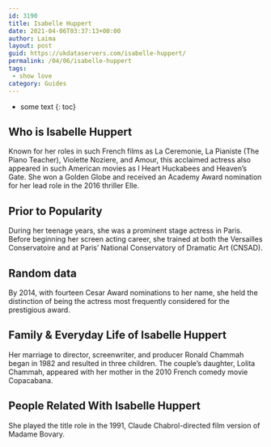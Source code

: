 ```yaml
---
id: 3190
title: Isabelle Huppert
date: 2021-04-06T03:37:13+00:00
author: Laima
layout: post
guid: https://ukdataservers.com/isabelle-huppert/
permalink: /04/06/isabelle-huppert
tags:
 - show love
category: Guides
---
```


* some text
{: toc}


## Who is Isabelle Huppert
                  
                  
                  
Known for her roles in such French films as La Ceremonie, La Pianiste (The Piano Teacher), Violette Noziere, and Amour, this acclaimed actress also appeared in such American movies as I Heart Huckabees and Heaven&#8217;s Gate. She won a Golden Globe and received an Academy Award nomination for her lead role in the 2016 thriller Elle.
                  
              
            
              
            
                
                
                
## Prior to Popularity
                  
                  
                  
During her teenage years, she was a prominent stage actress in Paris. Before beginning her screen acting career, she trained at both the Versailles Conservatoire and at Paris&#8217; National Conservatory of Dramatic Art (CNSAD).
                  
              
            
              
            
                
                
                
## Random data
                  
                  
                  
By 2014, with fourteen Cesar Award nominations to her name, she held the distinction of being the actress most frequently considered for the prestigious award.
                  
              
            
              
            
                
                
                
## Family & Everyday Life of Isabelle Huppert
                  
                  
                  
Her marriage to director, screenwriter, and producer Ronald Chammah began in 1982 and resulted in three children. The couple&#8217;s daughter, Lolita Chammah, appeared with her mother in the 2010 French comedy movie Copacabana.
                  
              
            
              
            
                
                
                
## People Related With Isabelle Huppert
                  
                  
                  
She played the title role in the 1991, Claude Chabrol-directed film version of Madame Bovary.
                  
              
            
              
            
                
              
            
              
              
            
            
              
            
          
          
          